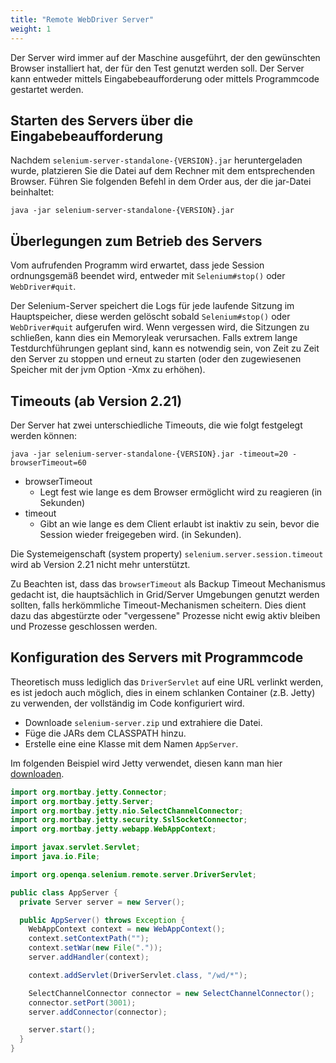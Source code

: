 ```yaml
---
title: "Remote WebDriver Server"
weight: 1
---
```


Der Server wird immer auf der Maschine ausgeführt, der den gewünschten 
Browser installiert hat, der für den Test genutzt werden soll. Der Server
kann entweder mittels Eingabebeaufforderung oder mittels Programmcode
gestartet werden.

## Starten des Servers über die Eingabebeaufforderung

Nachdem `selenium-server-standalone-{VERSION}.jar` heruntergeladen wurde,
platzieren Sie die Datei auf dem Rechner mit dem entsprechenden Browser.
Führen Sie folgenden Befehl in dem Order aus, der die jar-Datei beinhaltet:

```shell
java -jar selenium-server-standalone-{VERSION}.jar
```

## Überlegungen zum Betrieb des Servers

Vom aufrufenden Programm wird erwartet, dass jede Session ordnungsgemäß
beendet wird, entweder mit `Selenium#stop()` oder `WebDriver#quit`.

Der Selenium-Server speichert die Logs für jede laufende Sitzung im 
Hauptspeicher, diese werden gelöscht sobald `Selenium#stop()` oder `WebDriver#quit` 
aufgerufen wird. Wenn vergessen wird, die Sitzungen zu schließen, kann dies ein 
Memoryleak verursachen. Falls extrem lange Testdurchführungen
geplant sind, kann es notwendig sein, von Zeit zu Zeit den Server zu stoppen und
erneut zu starten (oder den zugewiesenen Speicher mit der jvm Option -Xmx zu erhöhen).

## Timeouts (ab Version 2.21)

Der Server hat zwei unterschiedliche Timeouts, die wie folgt festgelegt werden können:

```shell
java -jar selenium-server-standalone-{VERSION}.jar -timeout=20 -browserTimeout=60
```

* browserTimeout
  * Legt fest wie lange es dem Browser ermöglicht wird zu reagieren (in Sekunden) 
* timeout
  * Gibt an wie lange es dem Client erlaubt ist inaktiv zu sein, bevor die Session
  wieder freigegeben wird. (in Sekunden).

Die Systemeigenschaft (system property) `selenium.server.session.timeout`
wird ab Version 2.21 nicht mehr unterstützt.

Zu Beachten ist, dass das `browserTimeout` als Backup Timeout
Mechanismus gedacht ist, die hauptsächlich in Grid/Server Umgebungen genutzt 
werden sollten, falls herkömmliche Timeout-Mechanismen scheitern. Dies dient
dazu das abgestürzte oder "vergessene" Prozesse nicht ewig aktiv bleiben
und Prozesse geschlossen werden.

## Konfiguration des Servers mit Programmcode

Theoretisch muss lediglich das `DriverServlet` auf eine URL verlinkt werden, es 
ist jedoch auch möglich, dies in einem schlanken Container (z.B. Jetty) zu verwenden,
der vollständig im Code konfiguriert wird.

* Downloade `selenium-server.zip` und extrahiere die Datei.
* Füge die JARs dem CLASSPATH hinzu.
* Erstelle eine eine Klasse mit dem Namen `AppServer`.

Im folgenden Beispiel wird Jetty verwendet, diesen kann man hier 
[downloaden](//www.eclipse.org/jetty/download.html).
 

```java
import org.mortbay.jetty.Connector;
import org.mortbay.jetty.Server;
import org.mortbay.jetty.nio.SelectChannelConnector;
import org.mortbay.jetty.security.SslSocketConnector;
import org.mortbay.jetty.webapp.WebAppContext;

import javax.servlet.Servlet;
import java.io.File;

import org.openqa.selenium.remote.server.DriverServlet;

public class AppServer {
  private Server server = new Server();

  public AppServer() throws Exception {
    WebAppContext context = new WebAppContext();
    context.setContextPath("");
    context.setWar(new File("."));
    server.addHandler(context);

    context.addServlet(DriverServlet.class, "/wd/*");

    SelectChannelConnector connector = new SelectChannelConnector();
    connector.setPort(3001);
    server.addConnector(connector);

    server.start();
  }
}
```

